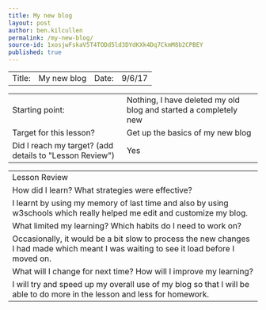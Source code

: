 ```yaml
---
title: My new blog
layout: post
author: ben.kilcullen
permalink: /my-new-blog/
source-id: 1xosjwFskaV5T4TODd5ld3DYdKXk4Dq7CkmM8b2CPBEY
published: true
---
```

<table>
  <tr>
    <td>Title:  </td>
    <td>My new blog</td>
    <td> Date:  </td>
    <td>9/6/17</td>
  </tr>
</table>


<table>
  <tr>
    <td>Starting point:</td>
    <td>Nothing, I have deleted my old blog and started a completely new</td>
  </tr>
  <tr>
    <td>Target for this lesson?</td>
    <td>Get up the basics of my new blog</td>
  </tr>
  <tr>
    <td>Did I reach my target? 
(add details to "Lesson Review")</td>
    <td>Yes</td>
  </tr>
</table>


<table>
  <tr>
    <td>Lesson Review</td>
  </tr>
  <tr>
    <td>How did I learn? What strategies were effective? </td>
  </tr>
  <tr>
    <td>I learnt by using my memory of last time and also by using w3schools which really helped me edit and customize my blog.</td>
  </tr>
  <tr>
    <td>What limited my learning? Which habits do I need to work on? </td>
  </tr>
  <tr>
    <td>Occasionally, it would be a bit slow to process the new changes I had made which meant I was waiting to see it load before I moved on.</td>
  </tr>
  <tr>
    <td>What will I change for next time? How will I improve my learning?</td>
  </tr>
  <tr>
    <td>I will try and speed up my overall use of my blog so that I will be able to do more in the lesson and less for homework.</td>
  </tr>
</table>


